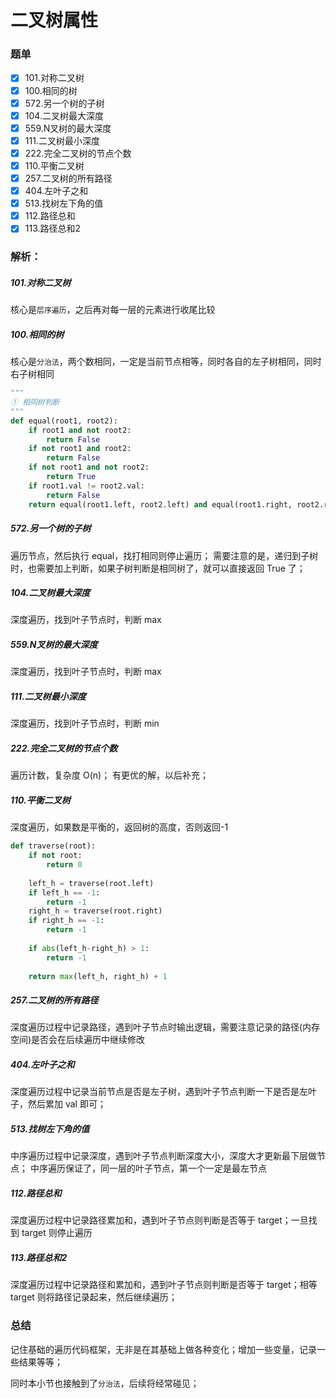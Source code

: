 # 二叉树属性
### 题单
- [x] 101.对称二叉树
- [x] 100.相同的树
- [x] 572.另一个树的子树
- [x] 104.二叉树最大深度
- [x] 559.N叉树的最大深度
- [x] 111.二叉树最小深度
- [x] 222.完全二叉树的节点个数
- [x] 110.平衡二叉树
- [x] 257.二叉树的所有路径
- [x] 404.左叶子之和
- [x] 513.找树左下角的值
- [x] 112.路径总和
- [x] 113.路径总和2

### 解析：
##### 101.对称二叉树
核心是`层序遍历`，之后再对每一层的元素进行收尾比较
##### 100.相同的树
核心是`分治法`，两个数相同，一定是当前节点相等，同时各自的左子树相同，同时右子树相同
```python
"""
① 相同树判断
"""
def equal(root1, root2):
    if root1 and not root2:
        return False
    if not root1 and root2:
        return False
    if not root1 and not root2:
        return True
    if root1.val != root2.val:
        return False
    return equal(root1.left, root2.left) and equal(root1.right, root2.right)
```
##### 572.另一个树的子树
遍历节点，然后执行 equal，找打相同则停止遍历；
需要注意的是，递归到子树时，也需要加上判断，如果子树判断是相同树了，就可以直接返回 True 了；
##### 104.二叉树最大深度
深度遍历，找到叶子节点时，判断 max
##### 559.N叉树的最大深度
深度遍历，找到叶子节点时，判断 max
##### 111.二叉树最小深度
深度遍历，找到叶子节点时，判断 min
##### 222.完全二叉树的节点个数
遍历计数，复杂度 O(n)；
有更优的解，以后补充；
##### 110.平衡二叉树
深度遍历，如果数是平衡的，返回树的高度，否则返回-1
```python
def traverse(root):
    if not root:
        return 0
    
    left_h = traverse(root.left)
    if left_h == -1:
        return -1
    right_h = traverse(root.right)
    if right_h == -1:
        return -1
    
    if abs(left_h-right_h) > 1:
        return -1
    
    return max(left_h, right_h) + 1
```
##### 257.二叉树的所有路径
深度遍历过程中记录路径，遇到叶子节点时输出逻辑，需要注意记录的路径(内存空间)是否会在后续遍历中继续修改
##### 404.左叶子之和
深度遍历过程中记录当前节点是否是左子树，遇到叶子节点判断一下是否是左叶子，然后累加 val 即可；
##### 513.找树左下角的值
中序遍历过程中记录深度，遇到叶子节点判断深度大小，深度大才更新最下层做节点；
中序遍历保证了，同一层的叶子节点，第一个一定是最左节点
##### 112.路径总和
深度遍历过程中记录路径累加和，遇到叶子节点则判断是否等于 target；一旦找到 target 则停止遍历
##### 113.路径总和2
深度遍历过程中记录路径和累加和，遇到叶子节点则判断是否等于 target；相等 target 则将路径记录起来，然后继续遍历；

### 总结
记住基础的遍历代码框架，无非是在其基础上做各种变化；增加一些变量，记录一些结果等等；

同时本小节也接触到了`分治法`，后续将经常碰见；